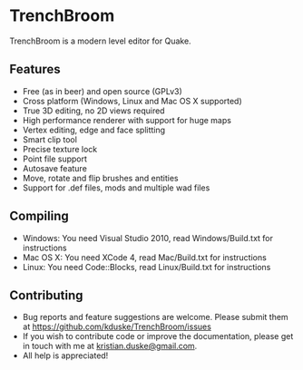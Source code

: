 TrenchBroom
===========

TrenchBroom is a modern level editor for Quake.

Features
--------
- Free (as in beer) and open source (GPLv3)
- Cross platform (Windows, Linux and Mac OS X supported)
- True 3D editing, no 2D views required
- High performance renderer with support for huge maps
- Vertex editing, edge and face splitting
- Smart clip tool
- Precise texture lock
- Point file support
- Autosave feature
- Move, rotate and flip brushes and entities
- Support for .def files, mods and multiple wad files

Compiling
---------
- Windows: You need Visual Studio 2010, read Windows/Build.txt for instructions
- Mac OS X: You need XCode 4, read Mac/Build.txt for instructions
- Linux: You need Code::Blocks, read Linux/Build.txt for instructions

Contributing
------------
- Bug reports and feature suggestions are welcome. Please submit them at https://github.com/kduske/TrenchBroom/issues
- If you wish to contribute code or improve the documentation, please get in touch with me at kristian.duske@gmail.com.
- All help is appreciated!